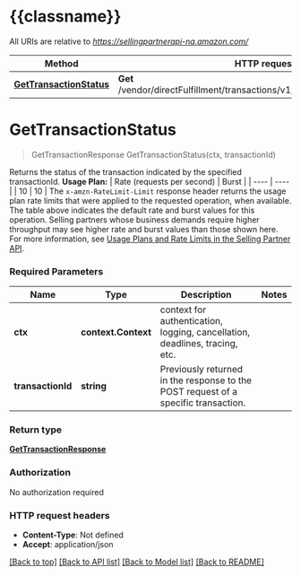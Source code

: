 # {{classname}}

All URIs are relative to *https://sellingpartnerapi-na.amazon.com/*

Method | HTTP request | Description
------------- | ------------- | -------------
[**GetTransactionStatus**](VendorTransactionApi.md#GetTransactionStatus) | **Get** /vendor/directFulfillment/transactions/v1/transactions/{transactionId} | 

# **GetTransactionStatus**
> GetTransactionResponse GetTransactionStatus(ctx, transactionId)


Returns the status of the transaction indicated by the specified transactionId.  **Usage Plan:**  | Rate (requests per second) | Burst | | ---- | ---- | | 10 | 10 |  The `x-amzn-RateLimit-Limit` response header returns the usage plan rate limits that were applied to the requested operation, when available. The table above indicates the default rate and burst values for this operation. Selling partners whose business demands require higher throughput may see higher rate and burst values than those shown here. For more information, see [Usage Plans and Rate Limits in the Selling Partner API](https://developer-docs.amazon.com/sp-api/docs/usage-plans-and-rate-limits-in-the-sp-api).

### Required Parameters

Name | Type | Description  | Notes
------------- | ------------- | ------------- | -------------
 **ctx** | **context.Context** | context for authentication, logging, cancellation, deadlines, tracing, etc.
  **transactionId** | **string**| Previously returned in the response to the POST request of a specific transaction. | 

### Return type

[**GetTransactionResponse**](GetTransactionResponse.md)

### Authorization

No authorization required

### HTTP request headers

 - **Content-Type**: Not defined
 - **Accept**: application/json

[[Back to top]](#) [[Back to API list]](../README.md#documentation-for-api-endpoints) [[Back to Model list]](../README.md#documentation-for-models) [[Back to README]](../README.md)

